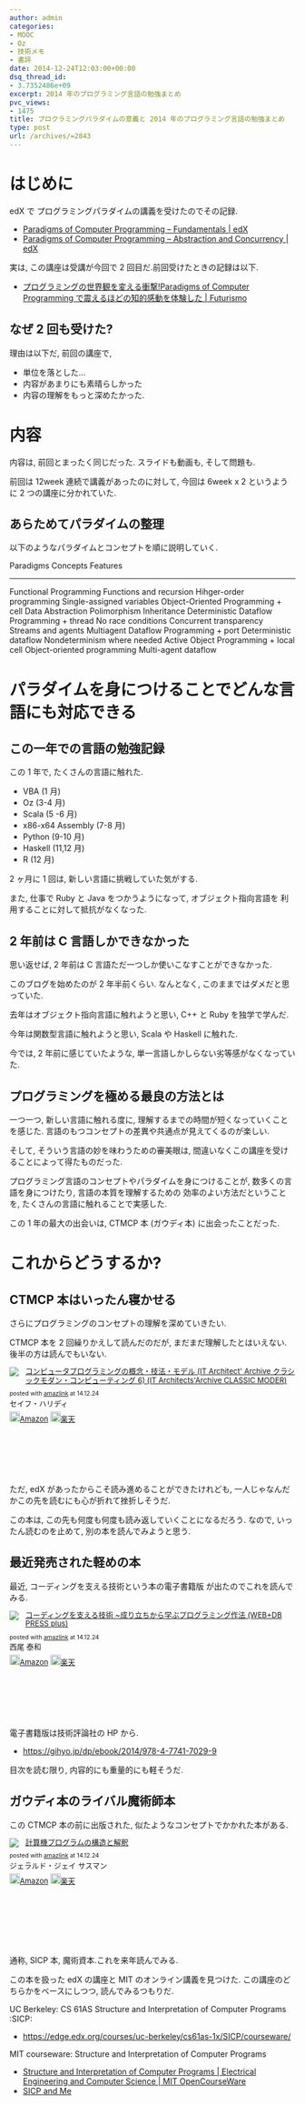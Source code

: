 ```yaml
---
author: admin
categories:
- MOOC
- Oz
- 技術メモ
- 書評
date: 2014-12-24T12:03:00+00:00
dsq_thread_id:
- 3.7352486e+09
excerpt: 2014 年のプログラミング言語の勉強まとめ
pvc_views:
- 1475
title: プロクラミングパラダイムの意義と 2014 年のプログラミング言語の勉強まとめ
type: post
url: /archives/=2843
---
```


はじめに
========

edX で プログラミングパラダイムの講義を受けたのでその記録.

-   [Paradigms of Computer Programming – Fundamentals |
    edX](https://www.edx.org/course/paradigms-computer-programming-louvainx-louv1-1x#.VJqn275MKc)
-   [Paradigms of Computer Programming – Abstraction and Concurrency |
    edX](https://www.edx.org/course/paradigms-computer-programming-louvainx-louv1-2x#.VJqn7L5MKc)

実は, この講座は受講が今回で 2 回目だ.前回受けたときの記録は以下.

-   [プログラミングの世界観を変える衝撃!Paradigms of Computer
    Programming で震えるほどの知的感動を体験した |
    Futurismo](https://futurismo.biz/archives/2427)

なぜ 2 回も受けた?
------------------

理由は以下だ, 前回の講座で,

-   単位を落とした...
-   内容があまりにも素晴らしかった
-   内容の理解をもっと深めたかった.

内容
====

内容は, 前回とまったく同じだった. スライドも動画も, そして問題も.

前回は 12week 連続で講義があったのに対して, 今回は 6week x 2
というように 2 つの講座に分かれていた.

あらためてパラダイムの整理
--------------------------

以下のようなパラダイムとコンセプトを順に説明していく.

  Paradigms                            Concepts       Features
  ------------------------------------ -------------- -----------------------------
  Functional Programming                              Functions and recursion
                                                      Hihger-order programming
                                                      Single-assigned variables
  Object-Oriented Programming          + cell         Data Abstraction
                                                      Polimorphism
                                                      Inheritance
  Deterministic Dataflow Programming   + thread       No race conditions
                                                      Concurrent transparency
                                                      Streams and agents
  Multiagent Dataflow Programming      + port         Deterministic dataflow
                                                      Nondeterminism where needed
  Active Object Programming            + local cell   Object-oriented programming
                                                      Multi-agent dataflow

パラダイムを身につけることでどんな言語にも対応できる
====================================================

この一年での言語の勉強記録
--------------------------

この 1 年で, たくさんの言語に触れた.

-   VBA (1 月)
-   Oz (3-4 月)
-   Scala (5 -6 月)
-   x86-x64 Assembly (7-8 月)
-   Python (9-10 月)
-   Haskell (11,12 月)
-   R (12 月)

2 ヶ月に 1 回は, 新しい言語に挑戦していた気がする.

また, 仕事で Ruby と Java をつかうようになって, オブジェクト指向言語を
利用することに対して抵抗がなくなった.

2 年前は C 言語しかできなかった
-------------------------------

思い返せば, 2 年前は C 言語ただ一つしか使いこなすことができなかった.

このブログを始めたのが 2 年半前くらい. なんとなく,
このままではダメだと思っていた.

去年はオブジェクト指向言語に触れようと思い, C++ と Ruby を独学で学んだ.

今年は関数型言語に触れようと思い, Scala や Haskell に触れた.

今では, 2 年前に感じていたような,
単一言語しかしらない劣等感がなくなっていた.

プログラミングを極める最良の方法とは
------------------------------------

一つ一つ, 新しい言語に触れる度に,
理解するまでの時間が短くなっていくことを感じた.
言語のもつコンセプトの差異や共通点が見えてくるのが楽しい.

そして, そういう言語の妙を味わうための審美眼は,
間違いなくこの講座を受けることによって得たものだった.

プログラミング言語のコンセプトやパラダイムを身につけることが,
数多くの言語を身につけたり, 言語の本質を理解するための
効率のよい方法だということを, たくさんの言語に触れることで実感した.

この 1 年の最大の出会いは, CTMCP 本 (ガウディ本) に出会ったことだった.

これからどうするか?
===================

CTMCP 本はいったん寝かせる
--------------------------

さらにプログラミングのコンセプトの理解を深めていきたい.

CTMCP 本を 2 回繰りかえして読んだのだが, まだまだ理解したとはいえない.
後半の方は読んでもいない.

<div class='amazlink-box' style='text-align:left;padding-bottom:20px;font-size:small;/zoom: 1;overflow: hidden;'><div class='amazlink-list' style='clear: both;'><div class='amazlink-image' style='float:left;margin:0px 12px 1px 0px;'><a href='http://www.amazon.co.jp/%E3%82%B3%E3%83%B3%E3%83%94%E3%83%A5%E3%83%BC%E3%82%BF%E3%83%97%E3%83%AD%E3%82%B0%E3%83%A9%E3%83%9F%E3%83%B3%E3%82%B0%E3%81%AE%E6%A6%82%E5%BF%B5%E3%83%BB%E6%8A%80%E6%B3%95%E3%83%BB%E3%83%A2%E3%83%87%E3%83%AB-Architect-Archive%E3%82%AF%E3%83%A9%E3%82%B7%E3%83%83%E3%82%AF%E3%83%A2%E3%83%80%E3%83%B3%E3%83%BB%E3%82%B3%E3%83%B3%E3%83%94%E3%83%A5%E3%83%BC%E3%83%86%E3%82%A3%E3%83%B3%E3%82%B06-Architects%E2%80%99Archive-CLASSIC/dp/4798113468%3FSubscriptionId%3DAKIAJDINZW45GEGLXQQQ%26tag%3Dsleephacker-22%26linkCode%3Dxm2%26camp%3D2025%26creative%3D165953%26creativeASIN%3D4798113468' target='_blank' rel='nofollow'><img src='http://ecx.images-amazon.com/images/I/51iXhiKTamL._SL160_.jpg' style='border: none;' /></a></div><div class='amazlink-info' style='height:160; margin-bottom: 10px'><div class='amazlink-name' style='margin-bottom:10px;line-height:120%'><a href='http://www.amazon.co.jp/%E3%82%B3%E3%83%B3%E3%83%94%E3%83%A5%E3%83%BC%E3%82%BF%E3%83%97%E3%83%AD%E3%82%B0%E3%83%A9%E3%83%9F%E3%83%B3%E3%82%B0%E3%81%AE%E6%A6%82%E5%BF%B5%E3%83%BB%E6%8A%80%E6%B3%95%E3%83%BB%E3%83%A2%E3%83%87%E3%83%AB-Architect-Archive%E3%82%AF%E3%83%A9%E3%82%B7%E3%83%83%E3%82%AF%E3%83%A2%E3%83%80%E3%83%B3%E3%83%BB%E3%82%B3%E3%83%B3%E3%83%94%E3%83%A5%E3%83%BC%E3%83%86%E3%82%A3%E3%83%B3%E3%82%B06-Architects%E2%80%99Archive-CLASSIC/dp/4798113468%3FSubscriptionId%3DAKIAJDINZW45GEGLXQQQ%26tag%3Dsleephacker-22%26linkCode%3Dxm2%26camp%3D2025%26creative%3D165953%26creativeASIN%3D4798113468' rel='nofollow' target='_blank'>コンピュータプログラミングの概念・技法・モデル (IT Architect' Archive クラシックモダン・コンピューティング 6) (IT Architects'Archive CLASSIC MODER)</a></div><div class='amazlink-powered' style='font-size:80%;margin-top:5px;line-height:120%'>posted with <a href='http://amazlink.keizoku.com/' title='アマゾンアフィリエイトリンク作成ツール' target='_blank'>amazlink</a> at 14.12.24</div><div class='amazlink-detail'>セイフ・ハリディ<br /></div><div class='amazlink-sub-info' style='float: left;'><div class='amazlink-link' style='margin-top: 5px'><img src='http://amazlink.fuyu.gs/icon_amazon.png' width='18'><a href='http://www.amazon.co.jp/%E3%82%B3%E3%83%B3%E3%83%94%E3%83%A5%E3%83%BC%E3%82%BF%E3%83%97%E3%83%AD%E3%82%B0%E3%83%A9%E3%83%9F%E3%83%B3%E3%82%B0%E3%81%AE%E6%A6%82%E5%BF%B5%E3%83%BB%E6%8A%80%E6%B3%95%E3%83%BB%E3%83%A2%E3%83%87%E3%83%AB-Architect-Archive%E3%82%AF%E3%83%A9%E3%82%B7%E3%83%83%E3%82%AF%E3%83%A2%E3%83%80%E3%83%B3%E3%83%BB%E3%82%B3%E3%83%B3%E3%83%94%E3%83%A5%E3%83%BC%E3%83%86%E3%82%A3%E3%83%B3%E3%82%B06-Architects%E2%80%99Archive-CLASSIC/dp/4798113468%3FSubscriptionId%3DAKIAJDINZW45GEGLXQQQ%26tag%3Dsleephacker-22%26linkCode%3Dxm2%26camp%3D2025%26creative%3D165953%26creativeASIN%3D4798113468' rel='nofollow' target='_blank'>Amazon</a> <img src='http://amazlink.fuyu.gs/icon_rakuten.gif' width='18'><a href='http://hb.afl.rakuten.co.jp/hgc/g00q0724.n763w947.g00q0724.n763x2b4/?pc=http%3A%2F%2Fbooks.rakuten.co.jp%2Frb%2F5079035%2F&m=http%3A%2F%2Fm.rakuten.co.jp%2Frms%2Fmsv%2FItem%3Fn%3D5079035%26surl%3Dbook' rel='nofollow' target='_blank'>楽天</a></div></div></div></div></div>

ただ, edX があったからこそ読み進めることができたけれども,
一人じゃなんだかこの先を読むにも心が折れて挫折しそうだ.

この本は, この先も何度も何度も読み返していくことになるだろう. なので,
いったん読むのを止めて, 別の本を読んでみようと思う.

最近発売された軽めの本
----------------------

最近, コーディングを支える技術という本の電子書籍版
が出たのでこれを読んでみる.

<div class='amazlink-box' style='text-align:left;padding-bottom:20px;font-size:small;/zoom: 1;overflow: hidden;'><div class='amazlink-list' style='clear: both;'><div class='amazlink-image' style='float:left;margin:0px 12px 1px 0px;'><a href='http://www.amazon.co.jp/%E3%82%B3%E3%83%BC%E3%83%87%E3%82%A3%E3%83%B3%E3%82%B0%E3%82%92%E6%94%AF%E3%81%88%E3%82%8B%E6%8A%80%E8%A1%93-%7E%E6%88%90%E3%82%8A%E7%AB%8B%E3%81%A1%E3%81%8B%E3%82%89%E5%AD%A6%E3%81%B6%E3%83%97%E3%83%AD%E3%82%B0%E3%83%A9%E3%83%9F%E3%83%B3%E3%82%B0%E4%BD%9C%E6%B3%95-WEB-PRESS-plus/dp/477415654X%3FSubscriptionId%3DAKIAJDINZW45GEGLXQQQ%26tag%3Dsleephacker-22%26linkCode%3Dxm2%26camp%3D2025%26creative%3D165953%26creativeASIN%3D477415654X' target='_blank' rel='nofollow'><img src='http://ecx.images-amazon.com/images/I/51nXP3TKXVL._SL160_.jpg' style='border: none;' /></a></div><div class='amazlink-info' style='height:160; margin-bottom: 10px'><div class='amazlink-name' style='margin-bottom:10px;line-height:120%'><a href='http://www.amazon.co.jp/%E3%82%B3%E3%83%BC%E3%83%87%E3%82%A3%E3%83%B3%E3%82%B0%E3%82%92%E6%94%AF%E3%81%88%E3%82%8B%E6%8A%80%E8%A1%93-%7E%E6%88%90%E3%82%8A%E7%AB%8B%E3%81%A1%E3%81%8B%E3%82%89%E5%AD%A6%E3%81%B6%E3%83%97%E3%83%AD%E3%82%B0%E3%83%A9%E3%83%9F%E3%83%B3%E3%82%B0%E4%BD%9C%E6%B3%95-WEB-PRESS-plus/dp/477415654X%3FSubscriptionId%3DAKIAJDINZW45GEGLXQQQ%26tag%3Dsleephacker-22%26linkCode%3Dxm2%26camp%3D2025%26creative%3D165953%26creativeASIN%3D477415654X' rel='nofollow' target='_blank'>コーディングを支える技術 ~成り立ちから学ぶプログラミング作法 (WEB+DB PRESS plus)</a></div><div class='amazlink-powered' style='font-size:80%;margin-top:5px;line-height:120%'>posted with <a href='http://amazlink.keizoku.com/' title='アマゾンアフィリエイトリンク作成ツール' target='_blank'>amazlink</a> at 14.12.24</div><div class='amazlink-detail'>西尾 泰和<br /></div><div class='amazlink-sub-info' style='float: left;'><div class='amazlink-link' style='margin-top: 5px'><img src='http://amazlink.fuyu.gs/icon_amazon.png' width='18'><a href='http://www.amazon.co.jp/%E3%82%B3%E3%83%BC%E3%83%87%E3%82%A3%E3%83%B3%E3%82%B0%E3%82%92%E6%94%AF%E3%81%88%E3%82%8B%E6%8A%80%E8%A1%93-%7E%E6%88%90%E3%82%8A%E7%AB%8B%E3%81%A1%E3%81%8B%E3%82%89%E5%AD%A6%E3%81%B6%E3%83%97%E3%83%AD%E3%82%B0%E3%83%A9%E3%83%9F%E3%83%B3%E3%82%B0%E4%BD%9C%E6%B3%95-WEB-PRESS-plus/dp/477415654X%3FSubscriptionId%3DAKIAJDINZW45GEGLXQQQ%26tag%3Dsleephacker-22%26linkCode%3Dxm2%26camp%3D2025%26creative%3D165953%26creativeASIN%3D477415654X' rel='nofollow' target='_blank'>Amazon</a> <img src='http://amazlink.fuyu.gs/icon_rakuten.gif' width='18'><a href='http://hb.afl.rakuten.co.jp/hgc/g00q0724.n763w947.g00q0724.n763x2b4/?pc=http%3A%2F%2Fbooks.rakuten.co.jp%2Frb%2F12272396%2F&m=http%3A%2F%2Fm.rakuten.co.jp%2Frms%2Fmsv%2FItem%3Fn%3D12272396%26surl%3Dbook' rel='nofollow' target='_blank'>楽天</a></div></div></div></div></div>

電子書籍版は技術評論社の HP から.

-   <https://gihyo.jp/dp/ebook/2014/978-4-7741-7029-9>

目次を読む限り, 内容的にも重量的にも軽そうだ.

ガウディ本のライバル魔術師本
----------------------------

この CTMCP 本の前に出版された, 似たようなコンセプトでかかれた本がある.

<div class='amazlink-box' style='text-align:left;padding-bottom:20px;font-size:small;/zoom: 1;overflow: hidden;'><div class='amazlink-list' style='clear: both;'><div class='amazlink-image' style='float:left;margin:0px 12px 1px 0px;'><a href='http://www.amazon.co.jp/%E8%A8%88%E7%AE%97%E6%A9%9F%E3%83%97%E3%83%AD%E3%82%B0%E3%83%A9%E3%83%A0%E3%81%AE%E6%A7%8B%E9%80%A0%E3%81%A8%E8%A7%A3%E9%87%88-%E3%82%B8%E3%82%A7%E3%83%A9%E3%83%AB%E3%83%89%E3%83%BB%E3%82%B8%E3%82%A7%E3%82%A4-%E3%82%B5%E3%82%B9%E3%83%9E%E3%83%B3/dp/489471163X%3FSubscriptionId%3DAKIAJDINZW45GEGLXQQQ%26tag%3Dsleephacker-22%26linkCode%3Dxm2%26camp%3D2025%26creative%3D165953%26creativeASIN%3D489471163X' target='_blank' rel='nofollow'><img src='http://ecx.images-amazon.com/images/I/51ZSMEJ9Y2L._SL160_.jpg' style='border: none;' /></a></div><div class='amazlink-info' style='height:160; margin-bottom: 10px'><div class='amazlink-name' style='margin-bottom:10px;line-height:120%'><a href='http://www.amazon.co.jp/%E8%A8%88%E7%AE%97%E6%A9%9F%E3%83%97%E3%83%AD%E3%82%B0%E3%83%A9%E3%83%A0%E3%81%AE%E6%A7%8B%E9%80%A0%E3%81%A8%E8%A7%A3%E9%87%88-%E3%82%B8%E3%82%A7%E3%83%A9%E3%83%AB%E3%83%89%E3%83%BB%E3%82%B8%E3%82%A7%E3%82%A4-%E3%82%B5%E3%82%B9%E3%83%9E%E3%83%B3/dp/489471163X%3FSubscriptionId%3DAKIAJDINZW45GEGLXQQQ%26tag%3Dsleephacker-22%26linkCode%3Dxm2%26camp%3D2025%26creative%3D165953%26creativeASIN%3D489471163X' rel='nofollow' target='_blank'>計算機プログラムの構造と解釈</a></div><div class='amazlink-powered' style='font-size:80%;margin-top:5px;line-height:120%'>posted with <a href='http://amazlink.keizoku.com/' title='アマゾンアフィリエイトリンク作成ツール' target='_blank'>amazlink</a> at 14.12.24</div><div class='amazlink-detail'>ジェラルド・ジェイ サスマン<br /></div><div class='amazlink-sub-info' style='float: left;'><div class='amazlink-link' style='margin-top: 5px'><img src='http://amazlink.fuyu.gs/icon_amazon.png' width='18'><a href='http://www.amazon.co.jp/%E8%A8%88%E7%AE%97%E6%A9%9F%E3%83%97%E3%83%AD%E3%82%B0%E3%83%A9%E3%83%A0%E3%81%AE%E6%A7%8B%E9%80%A0%E3%81%A8%E8%A7%A3%E9%87%88-%E3%82%B8%E3%82%A7%E3%83%A9%E3%83%AB%E3%83%89%E3%83%BB%E3%82%B8%E3%82%A7%E3%82%A4-%E3%82%B5%E3%82%B9%E3%83%9E%E3%83%B3/dp/489471163X%3FSubscriptionId%3DAKIAJDINZW45GEGLXQQQ%26tag%3Dsleephacker-22%26linkCode%3Dxm2%26camp%3D2025%26creative%3D165953%26creativeASIN%3D489471163X' rel='nofollow' target='_blank'>Amazon</a> <img src='http://amazlink.fuyu.gs/icon_rakuten.gif' width='18'><a href='http://hb.afl.rakuten.co.jp/hgc/g00q0724.n763w947.g00q0724.n763x2b4/?pc=http%3A%2F%2Fbooks.rakuten.co.jp%2Frb%2F1128857%2F&m=http%3A%2F%2Fm.rakuten.co.jp%2Frms%2Fmsv%2FItem%3Fn%3D1128857%26surl%3Dbook' rel='nofollow' target='_blank'>楽天</a></div></div></div></div></div>

通称, SICP 本, 魔術資本.これを来年読んでみる.

この本を扱った edX の講座と MIT のオンライン講義を見つけた.
この講座のどちらかをベースにしつつ, 読んでみるつもりだ.

UC Berkeley: CS 61AS Structure and Interpretation of Computer Programs
:SICP:

-   <https://edge.edx.org/courses/uc-berkeley/cs61as-1x/SICP/courseware/>

MIT courseware: Structure and Interpretation of Computer Programs

-   [Structure and Interpretation of Computer Programs | Electrical
    Engineering and Computer Science | MIT
    OpenCourseWare](http://ocw.mit.edu/courses/electrical-engineering-and-computer-science/6-001-structure-and-interpretation-of-computer-programs-spring-2005/index.htm)
-   [SICP and Me](http://devblog.me/sicp.html)


